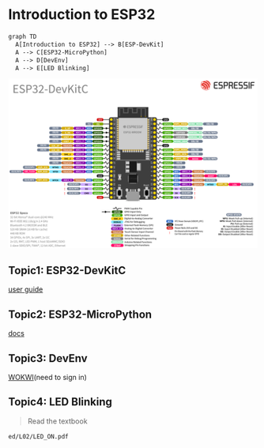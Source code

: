 # Introduction to ESP32

```mermaid
graph TD
  A[Introduction to ESP32] --> B[ESP-DevKit]
  A --> C[ESP32-MicroPython]
  A --> D[DevEnv]
  A --> E[LED Blinking]
```

![alt text](L02/image.png)

## Topic1: ESP32-DevKitC
[user guide](https://docs.espressif.com/projects/esp-dev-kits/en/latest/esp32/esp32-devkitc/user_guide.html)  

## Topic2: ESP32-MicroPython
[docs](https://docs.micropython.org/en/latest/esp32/quickref.html)  

## Topic3: DevEnv
[WOKWI](https://wokwi.com/micropython)(need to sign in)  
  
## Topic4: LED Blinking

>Read the textbook  
```pdf
ed/L02/LED_ON.pdf
```